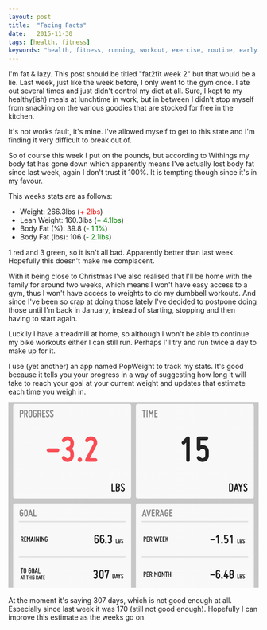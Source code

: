 ```yaml
---
layout: post
title:  "Facing Facts"
date:   2015-11-30
tags: [health, fitness]
keywords: "health, fitness, running, workout, exercise, routine, early morning, diet, food, weight, body fat"
---
```


I'm fat & lazy. This post should be titled "fat2fit week 2" but that would be a lie. Last week, just like the week before, I only went to the gym once. I ate out several times and just didn't control my diet at all. Sure, I kept to my healthy(ish) meals at lunchtime in work, but in between I didn't stop myself from snacking on the various goodies that are stocked for free in the kitchen.

It's not works fault, it's mine. I've allowed myself to get to this state and I'm finding it very difficult to break out of.

So of course this week I put on the pounds, but according to Withings my body fat has gone down which apparently means I've actually lost body fat since last week, again I don't trust it 100%. It is tempting though since it's in my favour.

This weeks stats are as follows:

* Weight: 266.3lbs (<span style="color: red;">+ 2lbs</span>)
* Lean Weight: 160.3lbs (<span style="color: green;">+ 4.1lbs</span>)
* Body Fat (%): 39.8 (<span style="color: green;">- 1.1%</span>)
* Body Fat (lbs): 106 (<span style="color: green;">- 2.1lbs</span>)

1 red and 3 green, so it isn't all bad. Apparently better than last week. Hopefully this doesn't make me complacent.

With it being close to Christmas I've also realised that I'll be home with the family for around two weeks, which means I won't have easy access to a gym, thus I won't have access to weights to do my dumbbell workouts. And since I've been so crap at doing those lately I've decided to postpone doing those until I'm back in January, instead of starting, stopping and then having to start again.

Luckily I have a treadmill at home, so although I won't be able to continue my bike workouts either I can still run. Perhaps I'll try and run twice a day to make up for it.

I use (yet another) an app named PopWeight to track my stats. It's good because it tells you your progress in a way of suggesting how long it will take to reach your goal at your current weight and updates that estimate each time you weigh in.

![PopWeight](/assets/img/posts/popweight-1.png)

At the moment it's saying 307 days, which is not good enough at all. Especially since last week it was 170 (still not good enough). Hopefully I can improve this estimate as the weeks go on.
